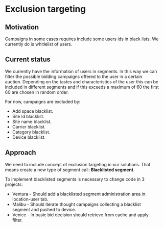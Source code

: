 # Exclusion targeting

## Motivation

Campaigns in some cases requires include some users ids in black lists. We currently do is whitlelist of users.

## Current status

We currently have the information of users in segments. In this way we can filter the possible bidding campaigns offered to the user in a certain auction. 
Depending on the tastes and characteristics of the user this can be included in different segments and if this exceeds a maximum of 60 the first 60 are chosen in random order.

For now, campaigns are excluded by:
* Add space blacklist.
* Site Id blacklist.
* Site name blacklist.
* Carrier blacklist.
* Category blacklist.
* Device blacklist.

## Approach

We need to include concept of exclusion targeting in our solutions. That means create a new type of segment call: **Blacklisted segment**.

To implement blacklisted segments is necessary to change code in 3 projects:

* Ventura - Should add a blacklisted segment administration area in location-user tab. 
* Malibu - Should iterate thought campaigns collecting a blacklist segment and pushed to device.
* Venice - In basic bid decision should retrieve from cache and apply filter.
